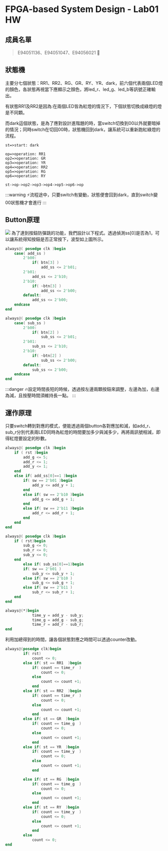 # FPGA-based System Design - Lab01 HW
## 成員名單
>E94051136、E94051047、E94056021  :love_letter: 
>
## 狀態機
主要分七個狀態：RR1、RR2、RG、GR、RY、YR、dark，前六個代表兩個LED燈的顏色，各狀態再視當下應顯示之顏色，將led_r、led_g、led_b等訊號正確輸出。

有狀態RR1及RR2是因為:在兩個LED皆為紅燈的情況下，下個狀態切換成綠燈的燈是不同顆。

而dark這個狀態，是為了應對設計進階題的時，當switch切換到00以外就要暗掉的情況；同時switch在切回00時，狀態機回到dark，讓系統可以重新跑紅綠燈的流程。
```flow
st=>start: dark

op=>operation: RR1
op2=>operation: GR
op3=>operation: YR
op4=>operation: RR2
op5=>operation: RG
op6=>operation: RY

st->op->op2->op3->op4->op5->op6->op
```
:::warning
:zap:流程途中，只要switch有變動，狀態便會回到dark，直到switch變00狀態機才會進行
:::


## Button原理

![](https://i.imgur.com/2KZHPHZ.jpg)
為了達到按鈕防彈跳的功能，我們設計以下程式。透過偵測ss[0]是否為1，可以讓系統得知按鈕是否正常按下，波型如上圖所示。
``` verilog
always@( posedge clk )begin
    case( add_ss )
        2'b00:
            if( btn[3] )
                add_ss <= 2'b01;
        2'b01:
            add_ss <= 2'b10;
        2'b10:
            if( ~btn[3] )
                add_ss <= 2'b00;
        default:
            add_ss <= 2'b00;
    endcase
end

always@( posedge clk )begin
    case( sub_ss )
        2'b00:
            if( btn[2] )
                sub_ss <= 2'b01;
        2'b01:
            sub_ss <= 2'b10;
        2'b10:
            if( ~btn[2] )
                sub_ss <= 2'b00;
        default:
            sub_ss <= 2'b00;
    endcase
end
```

:::danger
:fire:設定時間長短的時候，透過按左邊兩顆按鈕來調整，左邊為加，右邊為減，且按壓時間須維持長一點。
:::

## 運作原理
只要switch轉到對應的模式，便能透過兩個button各對應加和減，如add_r、sub_r分別代表兩LED同時為紅燈的時間要加多少與減多少，再將兩訊號相減，即得紅燈要設定的秒數。
``` verilog
always@( posedge clk )begin
	if ( rst )begin
		add_g <= 5;
		add_r <= 1;
		add_y <= 1;
	end
	else if( add_ss[0]==1 )begin
		if( sw == 2'b01 )begin
			add_y <= add_y + 1;
		end
		else if( sw == 2'b10 )begin
			add_g <= add_g + 1;
		end
		else if( sw == 2'b11 )begin
			add_r <= add_r + 1;
		end
	end
end

always@( posedge clk )begin
	if ( rst)begin
		sub_g <= 0;
		sub_r <= 0;
		sub_y <= 0;
	end
        else if( sub_ss[0]==1)begin
		if( sw == 2'b01 )
			sub_y <= sub_y + 1;
		else if( sw == 2'b10 )
			sub_g <= sub_g + 1;
		else if( sw == 2'b11 )
			sub_r <= sub_r + 1;
	end
end

always@(*)begin
			time_y = add_y - sub_y;
			time_g = add_g - sub_g;
			time_r = add_r - sub_r;
end
```
利用加總得到的時間，讓各個狀態對應之時間可以透過counter改動。
``` verilog
always@(posedge clk)begin
		if( rst)
			count <= 0;
		else if( st == RR1  )begin
			if( count == time_r  )
				count <= 0;
			else
				count <= count +1;
			end
		else if( st == RR2  )begin
			if( count == time_r  )
				count <= 0;
			else
				count <= count +1;
			end
		else if( st == GR  )begin
			if( count == time_g  )
				count <= 0;
			else
				count <= count +1;
			end
		else if( st == YR  )begin
			if( count == time_y  )
				count <= 0;
			else
				count <= count +1;
			end

		else if( st == RG  )begin
			if( count == time_g  )
				count <= 0;
			else
				count <= count +1;
			end
		else if( st == RY  )begin
			if( count == time_y  )
				count <= 0;
			else
				count <= count +1;
			end
		else
			count <= 0;
end
```

